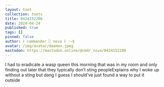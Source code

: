 ```yaml
---
layout: toot
collection: toots
title: 0424152200
date: 2024-04-24
published: true
tags: []
pinned: false
author: ⸸ commander ░ nova ⸸ :~$
avatar: /img/avatar/daemon.jpeg
mastodon: https://mastodon.online/@cmdr_nova/0424152200
---
```


I had to eradicate a wasp queen this morning that was in my room and only finding out later that they typically don’t sting peopleExplains why I woke up without a sting but dang I guess I should’ve just found a way to put it outside
